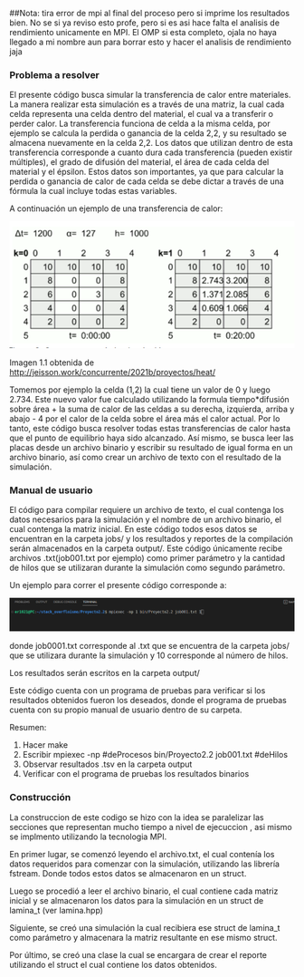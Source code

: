 ##Nota: tira error de mpi al final del proceso pero si imprime los resultados bien. 
No se si ya reviso esto profe, pero si es asi hace falta el analisis de rendimiento unicamente en MPI. El OMP si esta completo, ojala no haya llegado a mi nombre aun para borrar esto y hacer el analisis de rendimiento jaja
### Problema a resolver 
El presente código busca simular la transferencia de calor entre materiales. La manera realizar esta simulación es a través de una matriz, la cual cada celda representa una celda dentro del material, el cual va a transferir o perder calor. La transferencia funciona de celda a la misma celda, por ejemplo se calcula la perdida o ganancia de la celda 2,2, y su resultado se almacena nuevamente en la celda 2,2. Los datos que utilizan dentro de esta transferencia corresponde a cuanto dura cada transferencia (pueden existir múltiples), el grado de difusión del material, el área de cada celda del material y el épsilon. Estos datos son importantes, ya que para calcular la perdida o ganancia de calor de cada celda se debe dictar a través de una fórmula la cual incluye todas estas variables.

A continuación un ejemplo de una transferencia de calor:

![image info](./desing/imagesReport/heatTransferExample.png)

Imagen 1.1 obtenida de http://jeisson.work/concurrente/2021b/proyectos/heat/

Tomemos por ejemplo la celda (1,2) la cual tiene un valor de 0 y luego 2.734. Este nuevo valor fue calculado utilizando la formula tiempo*difusión sobre área + la suma de calor de las celdas a su derecha, izquierda, arriba y abajo - 4 por el calor de la celda sobre el área más el calor actual. Por lo tanto, este código busca resolver todas estas transferencias de calor hasta que el punto de equilibrio haya sido alcanzado. Así mismo, se busca leer las placas desde un archivo binario y escribir su resultado de igual forma en un archivo binario, así como crear un archivo de texto con el resultado de la simulación.

### Manual de usuario

El código para compilar requiere un archivo de texto, el cual contenga los datos necesarios para la simulación y el nombre de un archivo binario, el cual contenga la matriz inicial. En este código todos esos datos se encuentran en la carpeta jobs/ y los resultados y reportes de la compilación serán almacenados en la carpeta output/. Este código únicamente recibe archivos .txt(job001.txt por ejemplo) como primer parámetro y la cantidad de hilos que se utilizaran durante la simulación como segundo parámetro.

Un ejemplo para correr el presente código corresponde a:


![image info](./desing/imagesReport/runCodeExample%232.png)

donde job0001.txt corresponde al .txt que se encuentra de la carpeta jobs/ que se utilizara durante la simulación y 10 corresponde al número de hilos.

Los resultados serán escritos en la carpeta output/

Este código cuenta con un programa de pruebas para verificar si los resultados obtenidos fueron los deseados, donde el programa de pruebas cuenta con su propio manual de usuario dentro de su carpeta.

Resumen:
1. Hacer make
2. Escribir mpiexec -np #deProcesos bin/Proyecto2.2 job001.txt #deHilos
3. Observar resultados .tsv en la carpeta output 
4. Verificar con el programa de pruebas los resultados binarios

### Construcción

La construccion de este codigo se hizo con la idea se paralelizar las secciones que representan mucho tiempo a nivel de ejecuccion , asi mismo se implmento utilizando la tecnologia MPI.

En primer lugar, se comenzó leyendo el archivo.txt, el cual contenía los datos requeridos para comenzar con la simulación, utilizando las librería fstream. Donde todos estos datos se almacenaron en un struct.

Luego se procedió a leer el archivo binario, el cual contiene cada matriz inicial y se almacenaron los datos para la simulación en un struct de lamina_t (ver lamina.hpp)

Siguiente, se creó una simulación la cual recibiera ese struct de lamina_t como parámetro y almacenara la matriz resultante en ese mismo struct.

Por último, se creó una clase la cual se encargara de crear el reporte utilizando el struct el cual contiene los datos obtenidos.